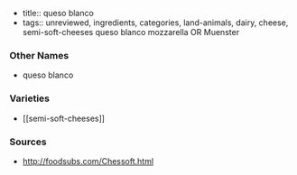 - title:: queso blanco
- tags:: unreviewed, ingredients, categories, land-animals, dairy, cheese, semi-soft-cheeses
queso blanco mozzarella OR Muenster

### Other Names

* queso blanco

### Varieties

* [[semi-soft-cheeses]]

### Sources
* http://foodsubs.com/Chessoft.html
